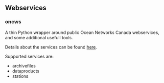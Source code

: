 ## Webservices

### oncws

A thin Python wrapper around public Ocean Networks Canada webservices, and some additional usefull tools.

Details about the services can be found [here](http://wiki.neptunecanada.ca/display/help/API).

Supported services are:
* archivefiles
* dataproducts
* stations 
 

